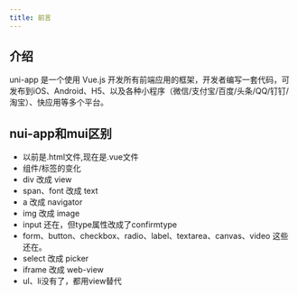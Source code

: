 ```yaml
---
title: 前言
---
```

## 介绍
uni-app 是一个使用 Vue.js 开发所有前端应用的框架，开发者编写一套代码，可发布到iOS、Android、H5、以及各种小程序（微信/支付宝/百度/头条/QQ/钉钉/淘宝）、快应用等多个平台。

## nui-app和mui区别
* 以前是.html文件,现在是.vue文件  
* 组件/标签的变化
* div 改成 view  
* span、font 改成 text  
* a 改成 navigator  
* img 改成 image  
* input 还在，但type属性改成了confirmtype  
* form、button、checkbox、radio、label、textarea、canvas、video 这些还在。  
* select 改成 picker  
* iframe 改成 web-view  
* ul、li没有了，都用view替代  